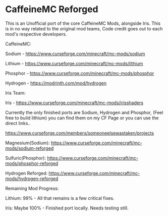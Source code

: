 # CaffeineMC Reforged

This is an Unofficial port of the core CaffeineMC Mods, alongside Iris.
This is in no way related to the original mod teams, Code credit goes out to each mod's respective developers.


CaffeineMC:

Sodium - https://www.curseforge.com/minecraft/mc-mods/sodium

Lithium - https://www.curseforge.com/minecraft/mc-mods/lithium

Phosphor - https://www.curseforge.com/minecraft/mc-mods/phosphor

Hydrogen - https://modrinth.com/mod/hydrogen


Iris Team:

Iris - https://www.curseforge.com/minecraft/mc-mods/irisshaders



Currently the only finished ports are Sodium, Hydrogen and Phosphor, (Feel free to build lithium) you can find them on my CF Page or you can use the direct links..

https://www.curseforge.com/members/someoneelsewastaken/projects

Magnesium(Sodium):
https://www.curseforge.com/minecraft/mc-mods/sodium-reforged

Sulfuric(Phosphor):
https://www.curseforge.com/minecraft/mc-mods/phosphor-reforged

Hydrogen Reforged:
https://www.curseforge.com/minecraft/mc-mods/hydrogen-reforged





Remaining Mod Progress:

Lithium: 99% - All that remains is a few critical fixes.

Iris: Maybe 100% - Finished port locally. Needs testing still.
